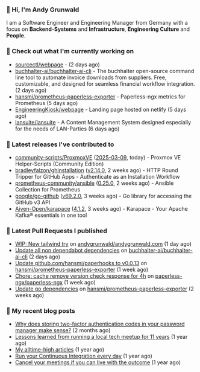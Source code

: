 ### 👋 Hi, I'm Andy Grunwald

I am a Software Engineer and Engineering Manager from Germany with a focus on **Backend-Systems** and **Infrastructure**, **Engineering Culture** and **People**.

### 👷 Check out what I'm currently working on


- [sourcectl/webpage](https://github.com/sourcectl/webpage) -  (2 days ago)
- [buchhalter-ai/buchhalter-ai-cli](https://github.com/buchhalter-ai/buchhalter-ai-cli) - The buchhalter open-source command line tool to automate invoice downloads from suppliers. Free, customizable, and designed for seamless financial workflow integration. (2 days ago)
- [hansmi/prometheus-paperless-exporter](https://github.com/hansmi/prometheus-paperless-exporter) - Paperless-ngx metrics for Prometheus (5 days ago)
- [EngineeringKiosk/webpage](https://github.com/EngineeringKiosk/webpage) - Landing page hosted on netlify (5 days ago)
- [lansuite/lansuite](https://github.com/lansuite/lansuite) - A Content Management System designed especially for the needs of LAN-Parties (6 days ago)

### 🔭 Latest releases I've contributed to


- [community-scripts/ProxmoxVE](https://github.com/community-scripts/ProxmoxVE) ([2025-03-09](https://github.com/community-scripts/ProxmoxVE/releases/tag/2025-03-09), today) - Proxmox VE Helper-Scripts (Community Edition) 
- [bradleyfalzon/ghinstallation](https://github.com/bradleyfalzon/ghinstallation) ([v2.14.0](https://github.com/bradleyfalzon/ghinstallation/releases/tag/v2.14.0), 2 weeks ago) - HTTP Round Tripper for GitHub Apps - Authenticate as an Installation Workflow
- [prometheus-community/ansible](https://github.com/prometheus-community/ansible) ([0.25.0](https://github.com/prometheus-community/ansible/releases/tag/0.25.0), 2 weeks ago) - Ansible Collection for Prometheus
- [google/go-github](https://github.com/google/go-github) ([v69.2.0](https://github.com/google/go-github/releases/tag/v69.2.0), 3 weeks ago) - Go library for accessing the GitHub v3 API
- [Aiven-Open/karapace](https://github.com/Aiven-Open/karapace) ([4.1.2](https://github.com/Aiven-Open/karapace/releases/tag/4.1.2), 3 weeks ago) - Karapace - Your Apache Kafka® essentials in one tool

### 🔨 Latest Pull Requests I published


- [WIP: New tailwind try](https://github.com/andygrunwald/andygrunwald.com/pull/371) on [andygrunwald/andygrunwald.com](https://github.com/andygrunwald/andygrunwald.com) (1 day ago)
- [Update all non dependabot dependencies](https://github.com/buchhalter-ai/buchhalter-ai-cli/pull/145) on [buchhalter-ai/buchhalter-ai-cli](https://github.com/buchhalter-ai/buchhalter-ai-cli) (2 days ago)
- [Update github.com/hansmi/paperhooks to v0.0.13](https://github.com/hansmi/prometheus-paperless-exporter/pull/64) on [hansmi/prometheus-paperless-exporter](https://github.com/hansmi/prometheus-paperless-exporter) (1 week ago)
- [Chore: cache remove version check response for 4h](https://github.com/paperless-ngx/paperless-ngx/pull/9229) on [paperless-ngx/paperless-ngx](https://github.com/paperless-ngx/paperless-ngx) (1 week ago)
- [Update go dependencies](https://github.com/hansmi/prometheus-paperless-exporter/pull/59) on [hansmi/prometheus-paperless-exporter](https://github.com/hansmi/prometheus-paperless-exporter) (2 weeks ago)

### 📝 My recent blog posts


- [Why does storing two-factor authentication codes in your password manager make sense?](https://andygrunwald.com/blog/why-does-storing-two-factor-authentication-codes-in-your-password-manager-make-sense/) (2 months ago)
- [Lessons learned from running a local tech meetup for 11 years](https://andygrunwald.com/blog/lessons-learned-from-running-a-local-tech-meetup-for-11-years/) (1 year ago)
- [My alltime-high articles](https://andygrunwald.com/blog/my-all-time-high-articles/) (1 year ago)
- [Run your Continuous Integration every day](https://andygrunwald.com/blog/run-your-continuous-integration-every-day/) (1 year ago)
- [Cancel your meetings if you can live with the outcome](https://andygrunwald.com/blog/cancel-your-meetings-if-you-can-live-with-the-outcome/) (1 year ago)
